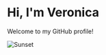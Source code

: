 # Hi, I'm Veronica
Welcome to my GitHub profile!

![Sunset](https://th.bing.com/th/id/OIP.gR6BOtr377SKksws4KcPOAHaFj?pid=ImgDet&rs=1)
